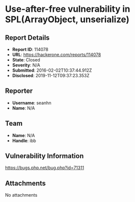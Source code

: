 # Use-after-free vulnerability in SPL(ArrayObject, unserialize)

## Report Details
- **Report ID**: 114078
- **URL**: https://hackerone.com/reports/114078
- **State**: Closed
- **Severity**: N/A
- **Submitted**: 2016-02-02T10:37:44.912Z
- **Disclosed**: 2019-11-12T09:37:23.353Z

## Reporter
- **Username**: seanhn
- **Name**: N/A

## Team
- **Name**: N/A
- **Handle**: ibb

## Vulnerability Information
https://bugs.php.net/bug.php?id=71311

## Attachments
No attachments
